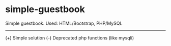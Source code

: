 # simple-guestbook
Simple guestbook. 
Used: HTML/Bootstrap, PHP/MySQL

____________________________
(+) Simple solution 
(-) Deprecated php functions (like mysqli)

